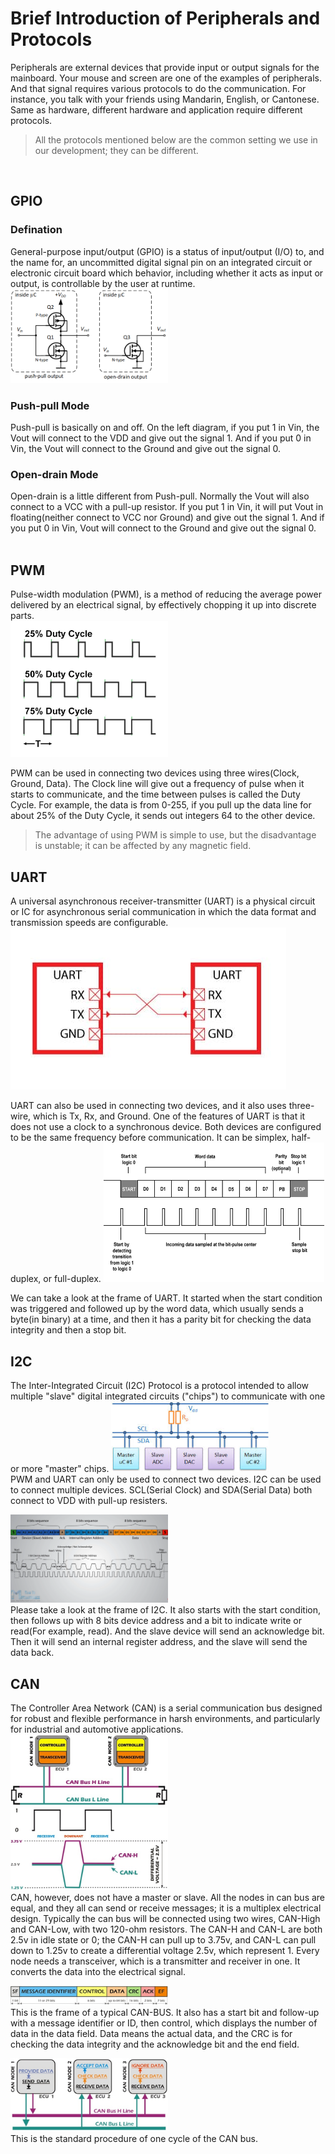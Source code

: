 # Brief Introduction of Peripherals and Protocols

Peripherals are external devices that provide input or output signals for the mainboard. Your mouse and screen are one of the examples of peripherals. And that signal requires various protocols to do the communication. For instance, you talk with your friends using Mandarin, English, or Cantonese. Same as hardware, different hardware and application require different protocols.
<br>
> All the protocols mentioned below are the common setting we use in our development; they can be different.
<br>

## GPIO

### Defination
General-purpose input/output (GPIO) is a status of input/output (I/O) to, and the name for, an uncommitted digital signal pin on an integrated circuit or electronic circuit board which behavior, including whether it acts as input or output, is controllable by the user at runtime.<br>
<img src="05outputs.png" alt="test image size" height="50%" width="50%">


### Push-pull Mode
Push-pull is basically on and off. On the left diagram, if you put 1 in Vin, the Vout will connect to the VDD and give out the signal 1. And if you put 0 in Vin, the Vout will connect to the Ground and give out the signal 0.

### Open-drain Mode
Open-drain is a little different from Push-pull. Normally the Vout will also connect to a VCC with a pull-up resistor. If you put 1 in Vin, it will put Vout in floating(neither connect to VCC nor Ground) and give out the signal 1. And if you put 0 in Vin, Vout will connect to the Ground and give out the signal 0.
<br><br>


## PWM

Pulse-width modulation (PWM), is a method of reducing the average power delivered by an electrical signal, by effectively chopping it up into discrete parts.<br/>
<img src="PWM-diagram.jpg" alt="test image size" height="50%" width="50%">

PWM can be used in connecting two devices using three wires(Clock, Ground, Data). The Clock line will give out a frequency of pulse when it starts to communicate, and the time between pulses is called the Duty Cycle. For example, the data is from 0-255, if you pull up the data line for about 25% of the Duty Cycle, it sends out integers 64 to the other device. 
> The advantage of using PWM is simple to use, but the disadvantage is unstable; it can be affected by any magnetic field.

## UART

A universal asynchronous receiver-transmitter (UART) is a physical circuit or IC for asynchronous serial communication in which the data format and transmission speeds are configurable.
![UART](UART-BUS-between-two-devices.jpg)<br>

UART can also be used in connecting two devices, and it also uses three-wire, which is Tx, Rx, and Ground. One of the features of UART is that it does not use a clock to a synchronous device. Both devices are configured to be the same frequency before communication.  It can be simplex, half-duplex, or full-duplex.
<img src="uart3.png" alt="test image size" height="70%" width="70%">

We can take a look at the frame of UART. It started when the start condition was triggered and followed up by the word data, which usually sends a byte(in binary) at a time, and then it has a parity bit for checking the data integrity and then a stop bit. 

## I2C
The Inter-Integrated Circuit (I2C) Protocol is a protocol intended to allow multiple "slave" digital integrated circuits ("chips") to communicate with one or more "master" chips.
<img src="i2c.jpg" alt="test image size" height="50%" width="50%"><br>
PWM and UART can only be used to connect two devices. I2C can be used to connect multiple devices. SCL(Serial Clock) and SDA(Serial Data) both connect to VDD with pull-up resisters.

<img src="i2c2.png" alt="test image size" height="50%" width="50%"><br>
Please take a look at the frame of I2C. It also starts with the start condition, then follows up with 8 bits device address and a bit to indicate write or read(For example, read). And the slave device will send an acknowledge bit. Then it will send an internal register address, and the slave will send the data back.

## CAN
The Controller Area Network (CAN) is a serial communication bus designed for robust and flexible performance in harsh environments, and particularly for industrial and automotive applications.
<img src="main-qimg-272f2b3107dde97977b4de2bb73c63db-c.jpg" alt="test image size" height="50%" width="50%"><br>
<img src="main-qimg-29f1009a3768fb8bc42db2c13c582d62-c.jpg" alt="test image size" height="50%" width="50%"><br>
CAN, however, does not have a master or slave. All the nodes in can bus are equal, and they all can send or receive messages; it is a multiplex electrical design. Typically the can bus will be connected using two wires, CAN-High and CAN-Low, with two 120-ohm resistors. The CAN-H and CAN-L are both 2.5v in idle state or 0; the CAN-H can pull up to 3.75v, and CAN-L can pull down to 1.25v to create a differential voltage 2.5v, which represent 1. Every node needs a transceiver, which is a transmitter and receiver in one. It converts the data into the electrical signal.

<img src="main-qimg-174fc23dd714c5c56c9d5722fd0de516-c.jpg" alt="test image size" height="50%" width="50%"><br>
This is the frame of a typical CAN-BUS. It also has a start bit and follow-up with a message identifier or ID, then control, which displays the number of data in the data field. Data means the actual data, and the CRC is for checking the data integrity and the acknowledge bit and the end field.<br>

<img src="main-qimg-871a3258854b57497f74d3d8f8276a2a-c.jpg" alt="test image size" height="50%" width="50%"><br>
This is the standard procedure of one cycle of the CAN bus.